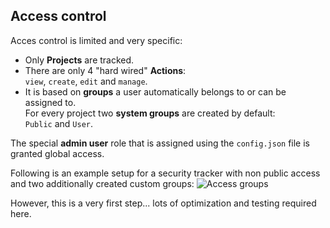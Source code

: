 ## Access control
Acces control is limited and very specific:

* Only **Projects** are tracked.
* There are only 4 "hard wired" **Actions**:<br />`view`, `create`, `edit` and `manage`.
* It is based on **groups** a user automatically belongs to or can be assigned to.<br />
For every project two **system groups** are created by default:<br />`Public` and `User`.

The special **admin user** role that is assigned using the `config.json` file is granted global access.

Following is an example setup for a security tracker with non public access and two additionally created custom groups:
![Access groups](https://f.cloud.github.com/assets/33978/550822/fc7c42a0-c31a-11e2-82c8-85f4ea05b92e.png)

However, this is a very first step... lots of optimization and testing required here.
